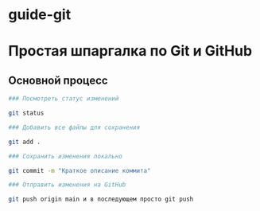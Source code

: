 # guide-git

# Простая шпаргалка по Git и GitHub

## Основной процесс

```bash
### Посмотреть статус изменений

git status

### Добавить все файлы для сохранения

git add .

### Сохранить изменения локально

git commit -m "Краткое описание коммита"

### Отправить изменения на GitHub

git push origin main и в последующем просто git push